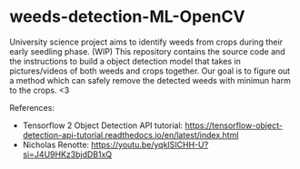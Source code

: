 # weeds-detection-ML-OpenCV
University science project aims to identify weeds from crops during their early seedling phase. (WIP)
This repository contains the source code and the instructions to build a object detection model that takes in pictures/videos of both weeds and crops together. Our goal is to figure out a method which can safely remove the detected weeds with minimun harm to the crops. <3

References: 
- Tensorflow 2 Object Detection API tutorial: https://tensorflow-object-detection-api-tutorial.readthedocs.io/en/latest/index.html
- Nicholas Renotte: https://youtu.be/yqkISICHH-U?si=J4U9HKz3bjdDB1xQ
